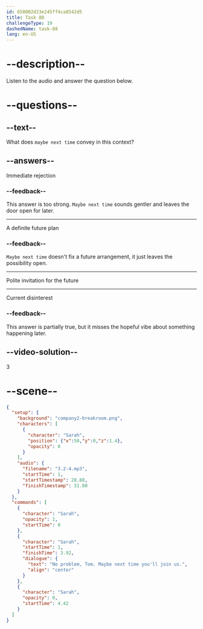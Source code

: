```yaml
---
id: 658002d23e245ff4ca8542d5
title: Task 88
challengeType: 19
dashedName: task-88
lang: en-US
---
```


<!-- (Audio) Sarah: No problem, Tom. Maybe next time you'll join us. -->

# --description--

Listen to the audio and answer the question below.

# --questions--

## --text--

What does `maybe next time` convey in this context?

## --answers--

Immediate rejection

### --feedback--

This answer is too strong. `Maybe next time` sounds gentler and leaves the door open for later.

---

A definite future plan

### --feedback--

`Maybe next time` doesn't fix a future arrangement, it just leaves the possibility open.

---

Polite invitation for the future

---

Current disinterest

### --feedback--

This answer is partially true, but it misses the hopeful vibe about something happening later.

## --video-solution--

3

# --scene--

```json
{
  "setup": {
    "background": "company2-breakroom.png",
    "characters": [
      {
        "character": "Sarah",
        "position": {"x":50,"y":0,"z":1.4},
        "opacity": 0
      }
    ],
    "audio": {
      "filename": "3.2-4.mp3",
      "startTime": 1,
      "startTimestamp": 28.88,
      "finishTimestamp": 31.80
    }
  },
  "commands": [
    {
      "character": "Sarah",
      "opacity": 1,
      "startTime": 0
    },
    {
      "character": "Sarah",
      "startTime": 1,
      "finishTime": 3.92,
      "dialogue": {
        "text": "No problem, Tom. Maybe next time you'll join us.",
        "align": "center"
      }
    },
    {
      "character": "Sarah",
      "opacity": 0,
      "startTime": 4.42
    }
  ]
}
```

